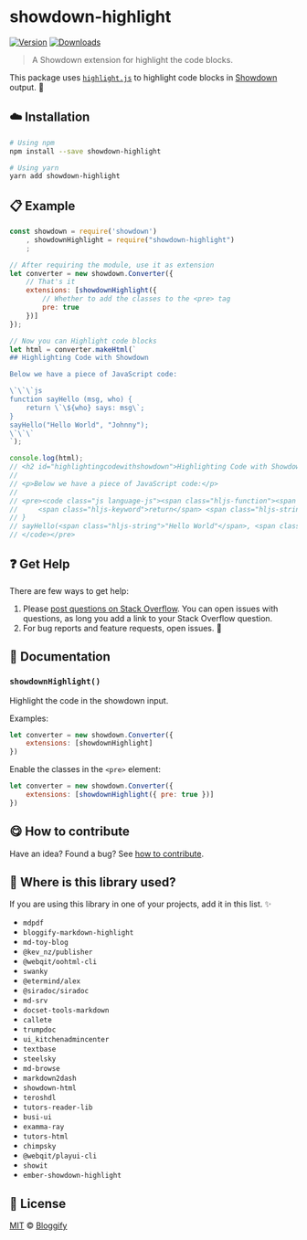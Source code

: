 <!-- Please do not edit this file. Edit the `blah` field in the `package.json` instead. If in doubt, open an issue. -->


















# showdown-highlight

 [![Version](https://img.shields.io/npm/v/showdown-highlight.svg)](https://www.npmjs.com/package/showdown-highlight) [![Downloads](https://img.shields.io/npm/dt/showdown-highlight.svg)](https://www.npmjs.com/package/showdown-highlight)







> A Showdown extension for highlight the code blocks.






This package uses [`highlight.js`](https://highlightjs.org) to highlight code blocks in [Showdown](https://github.com/showdownjs/showdown) output. :rocket:












## :cloud: Installation

```sh
# Using npm
npm install --save showdown-highlight

# Using yarn
yarn add showdown-highlight
```













## :clipboard: Example



```js
const showdown = require('showdown')
    , showdownHighlight = require("showdown-highlight")
    ;

// After requiring the module, use it as extension
let converter = new showdown.Converter({
    // That's it
    extensions: [showdownHighlight({
        // Whether to add the classes to the <pre> tag
        pre: true
    })]
});

// Now you can Highlight code blocks
let html = converter.makeHtml(`
## Highlighting Code with Showdown

Below we have a piece of JavaScript code:

\`\`\`js
function sayHello (msg, who) {
    return \`\${who} says: msg\`;
}
sayHello("Hello World", "Johnny");
\`\`\`
`);

console.log(html);
// <h2 id="highlightingcodewithshowdown">Highlighting Code with Showdown</h2>
//
// <p>Below we have a piece of JavaScript code:</p>
//
// <pre><code class="js language-js"><span class="hljs-function"><span class="hljs-keyword">function</span> <span class="hljs-title">sayHello</span> (<span class="hljs-params">msg, who</span>) </span>{
//     <span class="hljs-keyword">return</span> <span class="hljs-string">`<span class="hljs-subst">${who}</span> says: msg`</span>;
// }
// sayHello(<span class="hljs-string">"Hello World"</span>, <span class="hljs-string">"Johnny"</span>);
// </code></pre>
```











## :question: Get Help

There are few ways to get help:



 1. Please [post questions on Stack Overflow](https://stackoverflow.com/questions/ask). You can open issues with questions, as long you add a link to your Stack Overflow question.
 2. For bug reports and feature requests, open issues. :bug:





## :memo: Documentation


### `showdownHighlight()`
Highlight the code in the showdown input.

Examples:

```js
let converter = new showdown.Converter({
    extensions: [showdownHighlight]
})
```

Enable the classes in the `<pre>` element:

```js
let converter = new showdown.Converter({
    extensions: [showdownHighlight({ pre: true })]
})
```














## :yum: How to contribute
Have an idea? Found a bug? See [how to contribute][contributing].
















## :dizzy: Where is this library used?
If you are using this library in one of your projects, add it in this list. :sparkles:

 - `mdpdf`
 - `bloggify-markdown-highlight`
 - `md-toy-blog`
 - `@kev_nz/publisher`
 - `@webqit/oohtml-cli`
 - `swanky`
 - `@etermind/alex`
 - `@siradoc/siradoc`
 - `md-srv`
 - `docset-tools-markdown`
 - `callete`
 - `trumpdoc`
 - `ui_kitchenadmincenter`
 - `textbase`
 - `steelsky`
 - `md-browse`
 - `markdown2dash`
 - `showdown-html`
 - `teroshdl`
 - `tutors-reader-lib`
 - `busi-ui`
 - `examma-ray`
 - `tutors-html`
 - `chimpsky`
 - `@webqit/playui-cli`
 - `showit`
 - `ember-showdown-highlight`











## :scroll: License

[MIT][license] © [Bloggify][website]






[license]: /LICENSE
[website]: https://bloggify.org
[contributing]: /CONTRIBUTING.md
[docs]: /DOCUMENTATION.md
